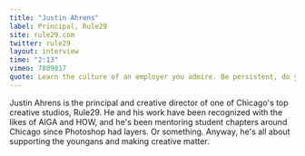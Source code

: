 ```yaml
---
title: "Justin Ahrens"
label: Principal, Rule29
site: rule29.com
twitter: rule29
layout: interview
time: "2:13"
vimeo: 7809017
quote: Learn the culture of an employer you admire. Be persistent, do your homework.
---
```


Justin Ahrens is the principal and creative director of one of Chicago's top creative studios, Rule29. He and his work have been recognized with the likes of AIGA and HOW, and he's been mentoring student chapters around Chicago since Photoshop had layers. Or something. Anyway, he's all about supporting the youngans and making creative matter.